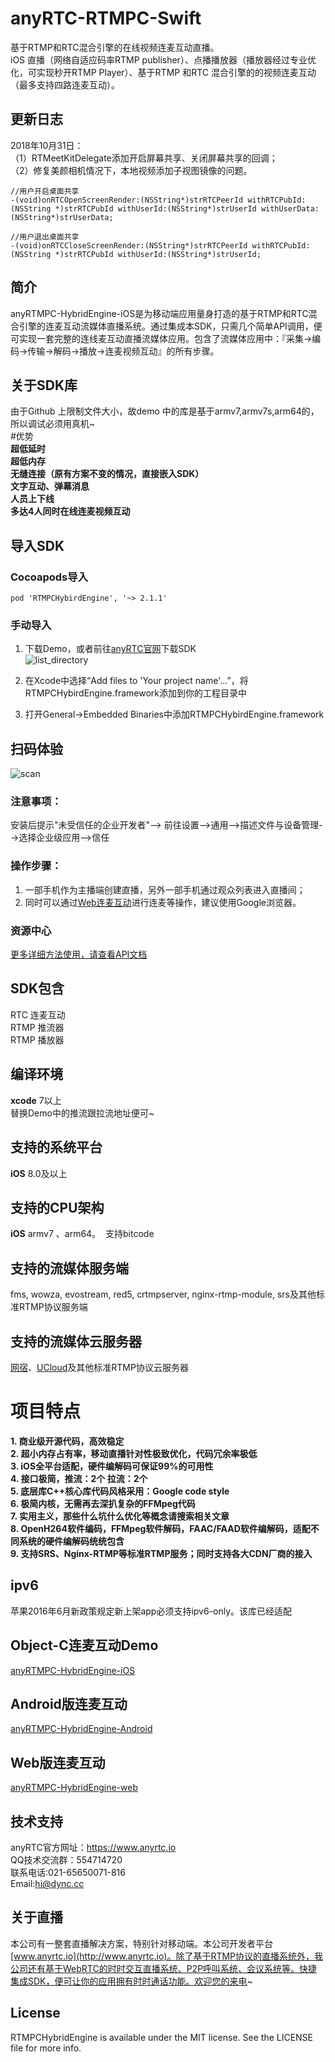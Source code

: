 # anyRTC-RTMPC-Swift
基于RTMP和RTC混合引擎的在线视频连麦互动直播。<br/>
iOS 直播（网络自适应码率RTMP publisher）、点播播放器（播放器经过专业优化，可实现秒开RTMP Player）、基于RTMP 和RTC 混合引擎的的视频连麦互动（最多支持四路连麦互动）。

## 更新日志

2018年10月31日：</br>
（1）RTMeetKitDelegate添加开启屏幕共享、关闭屏幕共享的回调；</br>
（2）修复美颜相机情况下，本地视频添加子视图镜像的问题。</br>

```
//用户开启桌面共享
-(void)onRTCOpenScreenRender:(NSString*)strRTCPeerId withRTCPubId:(NSString *)strRTCPubId withUserId:(NSString*)strUserId withUserData:(NSString*)strUserData;

//用户退出桌面共享
-(void)onRTCCloseScreenRender:(NSString*)strRTCPeerId withRTCPubId:(NSString *)strRTCPubId withUserId:(NSString*)strUserId;
```

## 简介
anyRTMPC-HybridEngine-iOS是为移动端应用量身打造的基于RTMP和RTC混合引擎的连麦互动流媒体直播系统。通过集成本SDK，只需几个简单API调用，便可实现一套完整的连线麦互动直播流媒体应用。包含了流媒体应用中：『采集->编码->传输->解码->播放->连麦视频互动』的所有步骤。</br>
## 关于SDK库
由于Github 上限制文件大小，故demo 中的库是基于armv7,armv7s,arm64的，所以调试必须用真机~</br>
#优势</br>
**超低延时**</br>
**超低内存**</br>
**无缝连接（原有方案不变的情况，直接嵌入SDK）**</br>
**文字互动、弹幕消息**</br>
**人员上下线**</br>
**多达4人同时在线连麦视频互动**</br>

## 导入SDK

### Cocoapods导入
```
pod 'RTMPCHybirdEngine', '~> 2.1.1'

```
### 手动导入

1. 下载Demo，或者前往[anyRTC官网](https://www.anyrtc.io/resoure)下载SDK</br>
![list_directory](/image/list_directory.png)

2. 在Xcode中选择“Add files to 'Your project name'...”，将RTMPCHybirdEngine.framework添加到你的工程目录中</br>

3.  打开General->Embedded Binaries中添加RTMPCHybirdEngine.framework</br>

## 扫码体验
![scan](/image/scan.png)

### 注意事项：
安装后提示"未受信任的企业开发者"--> 前往设置-->通用-->描述文件与设备管理-->选择企业级应用-->信任

### 操作步骤：
1.  一部手机作为主播端创建直播，另外一部手机通过观众列表进入直播间；</br>
2.  同时可以通过[Web连麦互动](https://www.anyrtc.io/demo/lianmai/guest)进行连麦等操作，建议使用Google浏览器。

### 资源中心
[更多详细方法使用，请查看API文档](https://www.anyrtc.io/resoure)

## SDK包含
RTC 连麦互动</br>
RTMP 推流器</br>
RTMP 播放器</br>

## 编译环境
**xcode** 7以上</br>
替换Demo中的推流跟拉流地址便可~


## 支持的系统平台
**iOS** 8.0及以上

## 支持的CPU架构
**iOS** armv7 、arm64。  支持bitcode

## 支持的流媒体服务端
fms, wowza, evostream, red5, crtmpserver, nginx-rtmp-module, srs及其他标准RTMP协议服务端

## 支持的流媒体云服务器
[网宿](http://www.wangsucloud.com/)、[UCloud](https://www.ucloud.cn/)及其他标准RTMP协议云服务器

# 项目特点
**1.  商业级开源代码，高效稳定**</br>
**2.  超小内存占有率，移动直播针对性极致优化，代码冗余率极低**</br>
**3.  iOS全平台适配，硬件编解码可保证99%的可用性**</br>
**4.  接口极简，推流：2个   拉流：2个**</br>
**5.  底层库C++核心库代码风格采用：Google code style**</br>
**6.  极简内核，无需再去深扒复杂的FFMpeg代码**</br>
**7.  实用主义，那些什么坑什么优化等概念请搜索相关文章**</br>
**8.  OpenH264软件编码，FFMpeg软件解码，FAAC/FAAD软件编解码，适配不同系统的硬件编解码统统包含**</br>
**9.  支持SRS、Nginx-RTMP等标准RTMP服务；同时支持各大CDN厂商的接入**</br>

## ipv6
苹果2016年6月新政策规定新上架app必须支持ipv6-only。该库已经适配
## Object-C连麦互动Demo
[anyRTMPC-HybridEngine-iOS](https://github.com/AnyRTC/anyRTC-RTMPC-iOS)
## Android版连麦互动
[anyRTMPC-HybridEngine-Android](https://github.com/AnyRTC/anyRTMPC-HybridEngine-Android)
## Web版连麦互动
[anyRTMPC-HybridEngine-web](https://www.anyrtc.io/demo/lianmai)

## 技术支持
anyRTC官方网址：https://www.anyrtc.io </br>
QQ技术交流群：554714720 </br>
联系电话:021-65650071-816 </br>
Email:hi@dync.cc </br>

## 关于直播
本公司有一整套直播解决方案，特别针对移动端。本公司开发者平台[www.anyrtc.io](http://www.anyrtc.io)。除了基于RTMP协议的直播系统外，我公司还有基于WebRTC的时时交互直播系统、P2P呼叫系统、会议系统等。快捷集成SDK，便可让你的应用拥有时时通话功能。欢迎您的来电~
## License

RTMPCHybridEngine is available under the MIT license. See the LICENSE file for more info.
